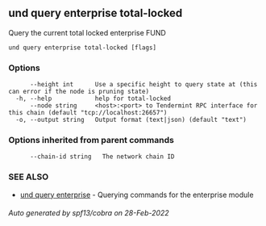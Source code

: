 ## und query enterprise total-locked

Query the current total locked enterprise FUND

```
und query enterprise total-locked [flags]
```

### Options

```
      --height int      Use a specific height to query state at (this can error if the node is pruning state)
  -h, --help            help for total-locked
      --node string     <host>:<port> to Tendermint RPC interface for this chain (default "tcp://localhost:26657")
  -o, --output string   Output format (text|json) (default "text")
```

### Options inherited from parent commands

```
      --chain-id string   The network chain ID
```

### SEE ALSO

* [und query enterprise](und_query_enterprise.md)	 - Querying commands for the enterprise module

###### Auto generated by spf13/cobra on 28-Feb-2022
